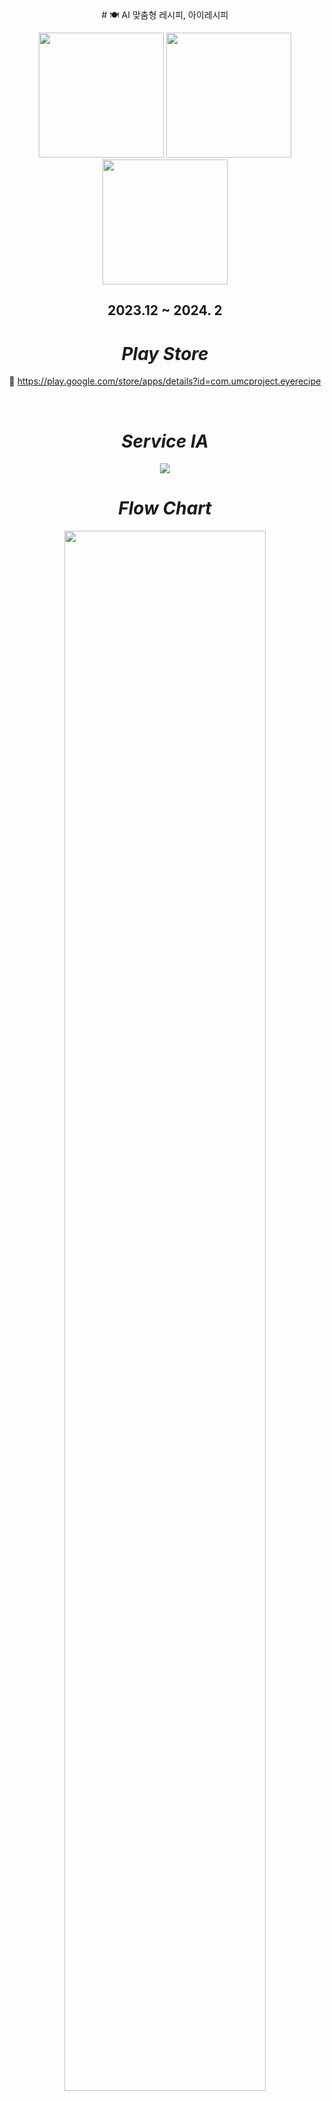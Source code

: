 <div align="center">
# 🍽️ AI 맞춤형 레시피, 아이레시피

<p align="center">
<img width = "200px" src='https://ifh.cc/g/m3BlnF.jpg' border='0'>
<img width = "200px" src='https://ifh.cc/g/mPx4Kd.jpg' border='0'>
<img width = "200px" src='https://ifh.cc/g/PNPn7D.jpg' border='0'>
</p>

## 2023.12 ~ 2024. 2

</div>

<div align="center">

# ***Play Store***
📎 https://play.google.com/store/apps/details?id=com.umcproject.eyerecipe

<br>

# ***Service IA***
<img src='https://ifh.cc/g/fRxvt5.png' border='0'>

<br>

# ***Flow Chart***
<img width = "80%" height = "80%" src='https://ifh.cc/g/WnpFZn.png' border='0'>

<br>

# ***Cooperation***
<img src="https://img.shields.io/badge/Android-9999FF?style=flat&logo=android&logoColor=white"/>
<img src="https://img.shields.io/badge/SpringBoot-0ABF53?style=flat&logo=spring&logoColor=white"/>

<br>

# 🌈 *****Contributor*****
<div align="center">
<table style="font-weight : bold">
      <tr>
         <td align="center">
          <a href="https://github.com/ldayun">                 
                  <img src="https://avatars.githubusercontent.com/ldayun" width="100" />            
              </a>
          </td>
          <td align="center">
              <a href="https://github.com/whthdbs03">                 
                  <img src="https://avatars.githubusercontent.com/whthdbs03" width="100" />            
              </a>
          </td>
        <td align="center">
              <a href="https://github.com/JunYeong0314">                 
                  <img src="https://avatars.githubusercontent.com/JunYeong0314" width="100" />            
              </a>
          </td>
      <tr>
          <td align="center">이다윤(Android)</td>
          <td align="center">조소윤(Android)</td>
          <td align="center">김준영(Android)</td>
      </tr>
  </table>
</div>

<br>

</div>

## *Description*
✔ AI에게 레시피 제작을 요구하세요. 자주하는 질문은 버튼으로 제공됩니다.
<br>
✔ 냉장고에 음식을 등록하고 삭제하세요. 보관방법, 유통기한은 한 눈에 볼 수 있습니다.
<br>
✔ 커뮤니티에 글을 올려보세요. 관심과 후기가 높은 레시피는 랭킹에 등록됩니다.
<br>
✔ 레시피에 관심을 남겨보세요. 관심을 누른 레시피는 보관함에 저장됩니다.
<br>
✔ 후기와 Q&A를 작성하세요. 후기는 다른 사람들에게 도움이 되고 Q&A는 작성자에게 조언을 구할 수 있습니다.
<br>
✔ 커뮤니티 카테고리를 활용해 보세요. 원하는 레시피를 찾기 편합니다.
<br>

<div align="center">

# 📱 Preview

|로그인|온보딩 스플래시|홈|이달의 레시피 랭킹|
|------|-----|-----|-----|
|<img src='https://ifh.cc/g/wH6GWt.png'>|<img src='https://ifh.cc/g/xQ6Zpy.png'>|<img src='https://ifh.cc/g/OPthLA.png'>|<img src='https://ifh.cc/g/FRQWhv.png'>|

|챗봇|나의 냉장고|나의 냉장고 2|냉장고 재료 추가|
|------|-----|-----|-----|
|<img src='https://ifh.cc/g/84BH5T.png'>|<img src='https://ifh.cc/g/S67O1V.png'>|<img src='https://ifh.cc/g/W9fAhv.png'>|<img src='https://ifh.cc/g/SdGaG0.png'>|

|커뮤니티|레시피 후기|레시피 Q&A|마이페이지|
|------|-----|-----|-----|
|<img src='https://ifh.cc/g/01la5J.png'>|<img src='https://ifh.cc/g/xF0FR3.png'>|<img src='https://ifh.cc/g/bbXG5B.png'>|<img src='https://ifh.cc/g/wwoPv4.png'>|

</br>

# 🔎 ***Architecture***


### Clean Architecture

<img width="500" src="https://blog.kakaocdn.net/dn/UGyIK/btsnZH40l6y/WBiqZPQRxw1hqvFAMc77xK/img.png"/>

<br>

# ⚒️ ***Tech***


Target SDK Level 34

Min SDK Level 24

<br>

 구분 | 내용
-- | --
Architecture | Clean Architecture
Jetpack | DataStore, Lifecycle, LiveData, ViewModel
Network | Retrofit2, OkHttp
Asynchronous Processing | Coroutine
Dependency Injection | Dagger-Hilt
Third Party Library | Naver, Kakao SDK, Lottie
Other Tool | Discode, Figma, Git, Notion

<br>
